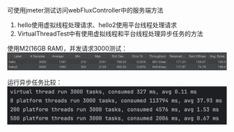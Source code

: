 可使用jmeter测试访问webFluxController中的服务端方法

1. hello使用虚拟线程处理请求、hello2使用平台线程处理请求
2. VirtualThreadTest中有使用虚拟线程和平台线程处理异步任务的方法

使用M2(16GB RAM)，并发请求3000测试：
![jmeter图片](./images/jmeter.png)

运行异步任务比较：
![运行异步任务图片](./images/run-task.png)
